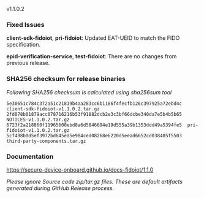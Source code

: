 v1.1.0.2

### Fixed Issues

**client-sdk-fidoiot**, **pri-fidoiot**: Updated EAT-UEID to match the FIDO specification.

**epid-verification-service**, **test-fidoiot**: There are no changes from previous release.  

### SHA256 checksum for release binaries

*Following SHA256 checksum is calculated using sha256sum tool*
```
5e30651c784c372a51c21819b4aa283cc6b1186f4fecfb126c397925a72ebd4c  client-sdk-fidoiot-v1.1.0.2.tar.gz
2fd078b01879acc078716216b53f91882dcb2e3c3bf66dcbe340da7e5b4b5b65  NOTICES-v1.1.0.2.tar.gz
6723f2a218860f11965600ebd8a6d5846694e19d555a39b1353ddd49a5394fe5  pri-fidoiot-v1.1.0.2.tar.gz
5cf498b0d5ef3972bd645ed5e984ced08268e6220d5eead6652cd038405f5503  third-party-components.tar.gz

```


### Documentation

https://secure-device-onboard.github.io/docs-fidoiot/1.1.0

*Please ignore Source code zip/tar.gz files. These are default artifacts generated during GitHub Release process.*

